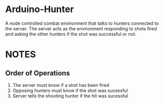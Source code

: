 Arduino-Hunter
==============
A node controlled combat environment that talks to hunters connected to the server. The server acts as the environment responding to shots fired and asking the other hunters if the shot was successful or not.


NOTES
=====
Order of Operations
-------------------
1. The server must know if a shot has been fired
2. Opposing hunters must know if the shot was sucessful
3. Server tells the shooting hunter if the hit was sucessful
